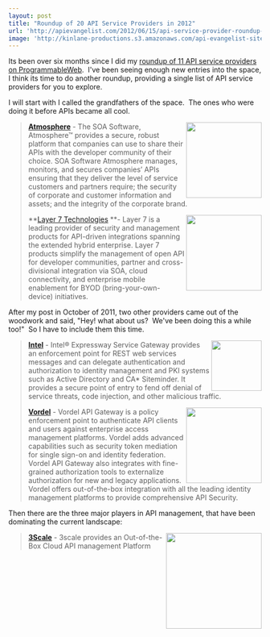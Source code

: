 ```yaml
---
layout: post
title: "Roundup of 20 API Service Providers in 2012"
url: 'http://apievangelist.com/2012/06/15/api-service-provider-roundup-for-2012/'
image: 'http://kinlane-productions.s3.amazonaws.com/api-evangelist-site/blog/Tag-Cloud-Service-Provier-2012.png'
---
```


Its been over six months since I did my [roundup of 11 API service providers on ProgrammableWeb][1].  I've been seeing enough new entries into the space, I think its time to do another roundup, providing a single list of API service providers for you to explore.

I will start with I called the grandfathers of the space.  The ones who were doing it before APIs became all cool.

> [<img src="http://kinlane-productions.s3.amazonaws.com/api-evangelist-site/serviceproviders/atmosphere-logo-1.png" alt="" width="150" align="right" />][2]**[Atmosphere][2]** - The SOA Software, Atmosphere™ provides a secure, robust platform that companies can use to share their APIs with the developer community of their choice. SOA Software Atmosphere manages, monitors, and secures companies’ APIs ensuring that they deliver the level of service customers and partners require; the security of corporate and customer information and assets; and the integrity of the corporate brand. 
>
> [<img src="http://kinlane-productions.s3.amazonaws.com/api-evangelist-site/serviceproviders/layer7-logo.png" alt="" width="150" align="right" />][3]**[Layer 7 Technologies][3] **\- Layer 7 is a leading provider of security and management products for API-driven integrations spanning the extended hybrid enterprise. Layer 7 products simplify the management of open API for developer communities, partner and cross-divisional integration via SOA, cloud connectivity, and enterprise mobile enablement for BYOD (bring-your-own-device) initiatives. 

After my post in October of 2011, two other providers came out of the woodwork and said, "Hey! what about us?  We've been doing this a while too!"  So I have to include them this time.

> [<img src="http://kinlane-productions.s3.amazonaws.com/api-evangelist-site/serviceproviders/intel_logo_500.jpg" alt="" width="100" align="right" />][4]**[Intel][4]** - Intel® Expressway Service Gateway provides an enforcement point for REST web services messages and can delegate authentication and authorization to identity management and PKI systems such as Active Directory and CA* Siteminder. It provides a secure point of entry to fend off denial of service threats, code injection, and other malicious traffic. 
>
> [<img src="http://kinlane-productions.s3.amazonaws.com/api-service-providers/vordel/vordel_logo_100x50.jpg" alt="" width="150" align="right" />][5]**[Vordel][5]** - Vordel API Gateway is a policy enforcement point to authenticate API clients and users against enterprise access management platforms. Vordel adds advanced capabilities such as security token mediation for single sign-on and identity federation. Vordel API Gateway also integrates with fine-grained authorization tools to externalize authorization for new and legacy applications. Vordel offers out-of-the-box integration with all the leading identity management platforms to provide comprehensive API Security. 

Then there are the three major players in API management, that have been dominating the current landscape:

> [<img src="http://kinlane-productions.s3.amazonaws.com/api-evangelist-site/serviceproviders/3scale-logo.jpg" alt="" width="190" align="right" />][6]**[3Scale][6]** - 3scale provides an Out-of-the-Box Cloud API management Platform

   [1]: http://blog.programmableweb.com/2011/10/19/api-service-provider-roundup/ (roundup of 11 API service providers on ProgrammableWeb)
   [2]: http://www.soa.com/atmosphere
   [3]: http://www.layer7tech.com/
   [4]: http://software.intel.com/en-us/articles/REST-Web-Services-API-Security/
   [5]: http://www.vordel.com/
   [6]: http://www.3scale.net/

